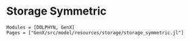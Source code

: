 # Storage Symmetric
```@autodocs
Modules = [DOLPHYN, GenX]
Pages = ["GenX/src/model/resources/storage/storage_symmetric.jl"]
```